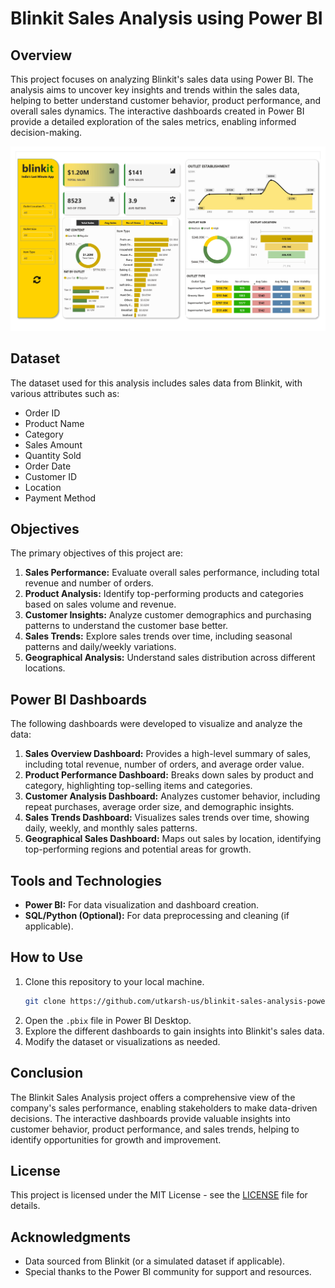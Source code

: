 # Blinkit Sales Analysis using Power BI

## Overview

This project focuses on analyzing Blinkit's sales data using Power BI. The analysis aims to uncover key insights and trends within the sales data, helping to better understand customer behavior, product performance, and overall sales dynamics. The interactive dashboards created in Power BI provide a detailed exploration of the sales metrics, enabling informed decision-making.

![Blinkit Sales Analysis](https://raw.githubusercontent.com/utkarsh-us/Blinkit-Sales-Analysis/master/blinkit.jpg)

## Dataset

The dataset used for this analysis includes sales data from Blinkit, with various attributes such as:

- Order ID
- Product Name
- Category
- Sales Amount
- Quantity Sold
- Order Date
- Customer ID
- Location
- Payment Method

## Objectives

The primary objectives of this project are:

1. **Sales Performance:** Evaluate overall sales performance, including total revenue and number of orders.
2. **Product Analysis:** Identify top-performing products and categories based on sales volume and revenue.
3. **Customer Insights:** Analyze customer demographics and purchasing patterns to understand the customer base better.
4. **Sales Trends:** Explore sales trends over time, including seasonal patterns and daily/weekly variations.
5. **Geographical Analysis:** Understand sales distribution across different locations.

## Power BI Dashboards

The following dashboards were developed to visualize and analyze the data:

1. **Sales Overview Dashboard:** Provides a high-level summary of sales, including total revenue, number of orders, and average order value.
2. **Product Performance Dashboard:** Breaks down sales by product and category, highlighting top-selling items and categories.
3. **Customer Analysis Dashboard:** Analyzes customer behavior, including repeat purchases, average order size, and demographic insights.
4. **Sales Trends Dashboard:** Visualizes sales trends over time, showing daily, weekly, and monthly sales patterns.
5. **Geographical Sales Dashboard:** Maps out sales by location, identifying top-performing regions and potential areas for growth.

## Tools and Technologies

- **Power BI:** For data visualization and dashboard creation.
- **SQL/Python (Optional):** For data preprocessing and cleaning (if applicable).

## How to Use

1. Clone this repository to your local machine.
   ```bash
   git clone https://github.com/utkarsh-us/blinkit-sales-analysis-powerbi.git
   ```
2. Open the `.pbix` file in Power BI Desktop.
3. Explore the different dashboards to gain insights into Blinkit's sales data.
4. Modify the dataset or visualizations as needed.

## Conclusion

The Blinkit Sales Analysis project offers a comprehensive view of the company's sales performance, enabling stakeholders to make data-driven decisions. The interactive dashboards provide valuable insights into customer behavior, product performance, and sales trends, helping to identify opportunities for growth and improvement.

## License

This project is licensed under the MIT License - see the [LICENSE](LICENSE) file for details.

## Acknowledgments

- Data sourced from Blinkit (or a simulated dataset if applicable).
- Special thanks to the Power BI community for support and resources.
